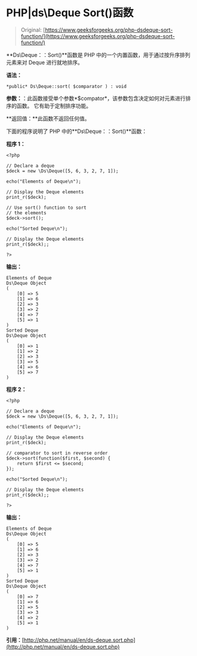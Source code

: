 # PHP|ds\Deque Sort()函数

> Original: [https://www.geeksforgeeks.org/php-dsdeque-sort-function/](https://www.geeksforgeeks.org/php-dsdeque-sort-function/)

**Ds\Deque：：Sort()**函数是 PHP 中的一个内置函数，用于通过按升序排列元素来对 Deque 进行就地排序。

**语法：**

```
*public* Ds\Deque::sort( $comparator ) : void
```

**参数：**：此函数接受单个参数*$compator*，该参数包含决定如何对元素进行排序的函数。 它有助于定制排序功能。

**返回值：**此函数不返回任何值。

下面的程序说明了 PHP 中的**Ds\Deque：：Sort()**函数：

**程序 1：**

```
<?php

// Declare a deque
$deck = new \Ds\Deque([5, 6, 3, 2, 7, 1]);

echo("Elements of Deque\n");

// Display the Deque elements
print_r($deck);

// Use sort() function to sort
// the elements
$deck->sort();

echo("Sorted Deque\n");

// Display the Deque elements
print_r($deck);;

?>
```

**输出：**

```
Elements of Deque
Ds\Deque Object
(
    [0] => 5
    [1] => 6
    [2] => 3
    [3] => 2
    [4] => 7
    [5] => 1
)
Sorted Deque
Ds\Deque Object
(
    [0] => 1
    [1] => 2
    [2] => 3
    [3] => 5
    [4] => 6
    [5] => 7
)

```

**程序 2：**

```
<?php

// Declare a deque
$deck = new \Ds\Deque([5, 6, 3, 2, 7, 1]);

echo("Elements of Deque\n");

// Display the Deque elements
print_r($deck);

// comparator to sort in reverse order
$deck->sort(function($first, $second) {
    return $first <= $second;
});

echo("Sorted Deque\n");

// Display the Deque elements
print_r($deck);;

?>
```

**输出：**

```
Elements of Deque
Ds\Deque Object
(
    [0] => 5
    [1] => 6
    [2] => 3
    [3] => 2
    [4] => 7
    [5] => 1
)
Sorted Deque
Ds\Deque Object
(
    [0] => 7
    [1] => 6
    [2] => 5
    [3] => 3
    [4] => 2
    [5] => 1
)

```

**引用：**[http://php.net/manual/en/ds-deque.sort.php](http://php.net/manual/en/ds-deque.sort.php)
